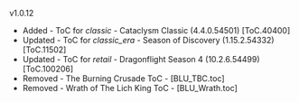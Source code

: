 v1.0.12

- Added   - ToC for _classic_ - Cataclysm Classic (4.4.0.54501) [ToC.40400]
- Updated - ToC for _classic_era_ - Season of Discovery (1.15.2.54332) [ToC.11502]
- Updated - ToC for _retail_ - Dragonflight Season 4 (10.2.6.54499) [ToC.100206]
- Removed - The Burning Crusade ToC - [BLU_TBC.toc]
- Removed - Wrath of The Lich King ToC - [BLU_Wrath.toc]
